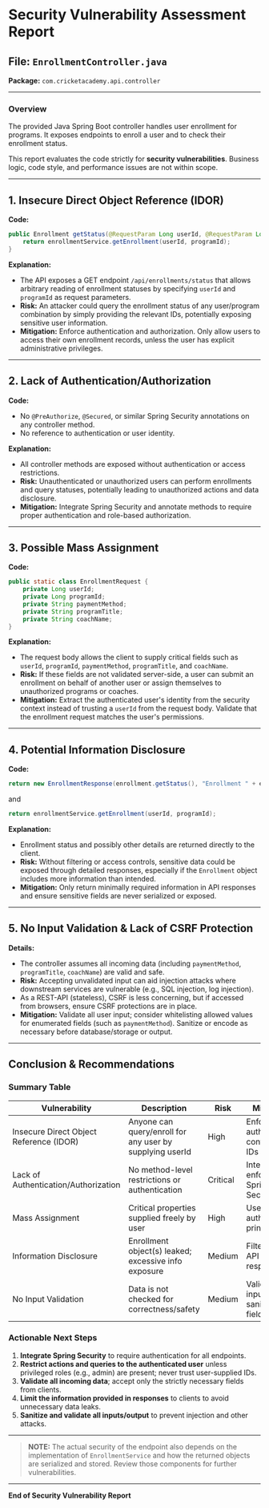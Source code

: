 # Security Vulnerability Assessment Report

## File: `EnrollmentController.java`
**Package:** `com.cricketacademy.api.controller`

---

### Overview

The provided Java Spring Boot controller handles user enrollment for programs. It exposes endpoints to enroll a user and to check their enrollment status.

This report evaluates the code strictly for **security vulnerabilities**. Business logic, code style, and performance issues are not within scope.

---

## 1. Insecure Direct Object Reference (IDOR)

**Code:**
```java
public Enrollment getStatus(@RequestParam Long userId, @RequestParam Long programId) {
    return enrollmentService.getEnrollment(userId, programId);
}
```
**Explanation:**
- The API exposes a GET endpoint `/api/enrollments/status` that allows arbitrary reading of enrollment statuses by specifying `userId` and `programId` as request parameters.
- **Risk:** An attacker could query the enrollment status of any user/program combination by simply providing the relevant IDs, potentially exposing sensitive user information.
- **Mitigation:** Enforce authentication and authorization. Only allow users to access their own enrollment records, unless the user has explicit administrative privileges.

---

## 2. Lack of Authentication/Authorization

**Code:**
- No `@PreAuthorize`, `@Secured`, or similar Spring Security annotations on any controller method.
- No reference to authentication or user identity.

**Explanation:**
- All controller methods are exposed without authentication or access restrictions.
- **Risk:** Unauthenticated or unauthorized users can perform enrollments and query statuses, potentially leading to unauthorized actions and data disclosure.
- **Mitigation:** Integrate Spring Security and annotate methods to require proper authentication and role-based authorization.

---

## 3. Possible Mass Assignment

**Code:**
```java
public static class EnrollmentRequest {
    private Long userId;
    private Long programId;
    private String paymentMethod;
    private String programTitle;
    private String coachName;
}
```
**Explanation:**
- The request body allows the client to supply critical fields such as `userId`, `programId`, `paymentMethod`, `programTitle`, and `coachName`.
- **Risk:** If these fields are not validated server-side, a user can submit an enrollment on behalf of another user or assign themselves to unauthorized programs or coaches.
- **Mitigation:** Extract the authenticated user's identity from the security context instead of trusting a `userId` from the request body. Validate that the enrollment request matches the user's permissions.

---

## 4. Potential Information Disclosure

**Code:**
```java
return new EnrollmentResponse(enrollment.getStatus(), "Enrollment " + enrollment.getStatus());
```
and
```java
return enrollmentService.getEnrollment(userId, programId);
```
**Explanation:**
- Enrollment status and possibly other details are returned directly to the client.
- **Risk:** Without filtering or access controls, sensitive data could be exposed through detailed responses, especially if the `Enrollment` object includes more information than intended.
- **Mitigation:** Only return minimally required information in API responses and ensure sensitive fields are never serialized or exposed.

---

## 5. No Input Validation & Lack of CSRF Protection

**Details:**
- The controller assumes all incoming data (including `paymentMethod`, `programTitle`, `coachName`) are valid and safe.
- **Risk:** Accepting unvalidated input can aid injection attacks where downstream services are vulnerable (e.g., SQL injection, log injection).
- As a REST-API (stateless), CSRF is less concerning, but if accessed from browsers, ensure CSRF protections are in place.
- **Mitigation:** Validate all user input; consider whitelisting allowed values for enumerated fields (such as `paymentMethod`). Sanitize or encode as necessary before database/storage or output.

---

## Conclusion & Recommendations

### Summary Table

| Vulnerability                           | Description                                                      | Risk         | Mitigation                             |
|------------------------------------------|------------------------------------------------------------------|--------------|----------------------------------------|
| Insecure Direct Object Reference (IDOR)  | Anyone can query/enroll for any user by supplying userId         | High         | Enforce authN/authZ, context user IDs  |
| Lack of Authentication/Authorization     | No method-level restrictions or authentication                   | Critical     | Integrate and enforce Spring Security  |
| Mass Assignment                         | Critical properties supplied freely by user                      | High         | Use authenticated principal only       |
| Information Disclosure                  | Enrollment object(s) leaked; excessive info exposure             | Medium       | Filter/sanitize API responses          |
| No Input Validation                     | Data is not checked for correctness/safety                       | Medium       | Validate inputs, sanitize all fields   |

### Actionable Next Steps

1. **Integrate Spring Security** to require authentication for all endpoints.
2. **Restrict actions and queries to the authenticated user** unless privileged roles (e.g., admin) are present; never trust user-supplied IDs.
3. **Validate all incoming data**; accept only the strictly necessary fields from clients.
4. **Limit the information provided in responses** to clients to avoid unnecessary data leaks.
5. **Sanitize and validate all inputs/output** to prevent injection and other attacks.

---

> **NOTE:** The actual security of the endpoint also depends on the implementation of `EnrollmentService` and how the returned objects are serialized and stored. Review those components for further vulnerabilities.

---

**End of Security Vulnerability Report**